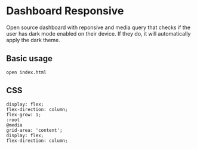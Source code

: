 # Dashboard Responsive
Open source dashboard with reponsive and media query that checks if the user has dark mode enabled on their device. If they do, it will automatically apply the dark theme.

## Basic usage
    open index.html

## CSS
    display: flex;
    flex-direction: column;
    flex-grow: 1;
    :root
    @media
    grid-area: 'content';
    display: flex;
    flex-direction: column;
